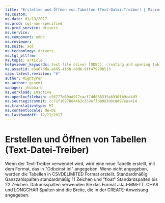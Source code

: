 ```yaml
---
title: "Erstellen und Öffnen von Tabellen (Text-Datei-Treiber) | Microsoft Docs"
ms.custom: 
ms.date: 01/19/2017
ms.prod: sql-non-specified
ms.prod_service: drivers
ms.service: 
ms.component: odbc
ms.reviewer: 
ms.suite: sql
ms.technology: drivers
ms.tgt_pltfrm: 
ms.topic: article
helpviewer_keywords: text file driver [ODBC], creating and opening tables
ms.assetid: e6a07dda-a665-4f5b-a8d6-9ff479700513
caps.latest.revision: "6"
author: MightyPen
ms.author: genemi
manager: jhubbard
ms.workload: Inactive
ms.openlocfilehash: c56777d69ad917cacf7dd838335a6936fb9cd4d3
ms.sourcegitcommit: cc71f1027884462c359effb898390c8d97eaa414
ms.translationtype: MT
ms.contentlocale: de-DE
ms.lasthandoff: 12/21/2017
---
```

# <a name="creating-and-opening-tables-text-file-driver"></a>Erstellen und Öffnen von Tabellen (Text-Datei-Treiber)
Wenn der Text-Treiber verwendet wird, wird eine neue Tabelle erstellt, mit dem Format, das in "Odbcinst.ini" angegeben. Wenn nicht angegeben, werden die Tabellen in CSVDELIMITED Format erstellt. Standardmäßig Ganzzahlspalten standardmäßig 11 Zeichen und "float" Standardspalten bis 22 Zeichen. Datumsspalten verwenden Sie das Format JJJJ-MM-TT. CHAR und LONGCHAR Spalten sind die Breite, die in der CREATE-Anweisung angegeben.
